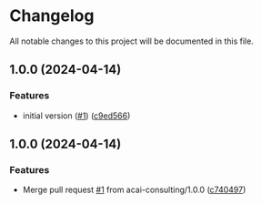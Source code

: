 # Changelog

All notable changes to this project will be documented in this file.

## 1.0.0 (2024-04-14)


### Features

* initial version ([#1](https://github.com/acai-consulting/terraform-aws-lambda-monitoring/issues/1)) ([c9ed566](https://github.com/acai-consulting/terraform-aws-lambda-monitoring/commit/c9ed566a1c51263e3abdda101c801f43179ca302))

## 1.0.0 (2024-04-14)


### Features

* Merge pull request [#1](https://github.com/acai-consulting/terraform-aws-lambda-monitoring/issues/1) from acai-consulting/1.0.0 ([c740497](https://github.com/acai-consulting/terraform-aws-lambda-monitoring/commit/c740497c3f33ddd583e2d6df319f6585b803193f))

